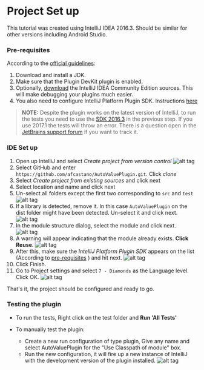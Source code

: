 # Project Set up
This tutorial was created using IntelliJ IDEA 2016.3. Should be similar for other versions including Android Studio.

### Pre-requisites
According to the [official guidelines](https://www.jetbrains.com/help/idea/2016.3/plugin-development-guidelines.html#d1348165e8):

1. Download and install a JDK.
2. Make sure that the Plugin DevKit plugin is enabled.
3. Optionally, [download](http://www.jetbrains.org/display/IJOS/Download) the IntelliJ IDEA Community Edition sources. This will make debugging your plugins much easier.
4. You also need to configure IntelliJ Platform Plugin SDK. Instructions [here](https://www.jetbrains.com/help/idea/2016.3/configuring-intellij-platform-plugin-sdk.html)

>**NOTE:** Despite the plugin works on the latest version of IntelliJ, to run the tests you need to use the [SDK 2016.3](https://www.jetbrains.com/idea/download/previous.html) in the previous step. If you use 2017.1 the tests will throw an error. There is a question open in the [JetBrains support forum](https://intellij-support.jetbrains.com/hc/en-us/community/posts/115000389964-SDK-2017-1-cannot-modify-a-read-only-file-using-JavaCodeInsightTestFixture) if you want to track it.

### IDE Set up

1. Open up IntelliJ and select *Create project from version control*
![alt tag](https://raw.githubusercontent.com/afcastano/AutoValuePlugin/master/docs/img/GitHub.png)
2. Select GitHub and enter `https://github.com/afcastano/AutoValuePlugin.git`. Click *clone*
3. Select *Create project from existing sources* and click next
4. Select location and name and click next
5. Un-select all folders except the first two corresponding to `src` and `test`
![alt tag](https://raw.githubusercontent.com/afcastano/AutoValuePlugin/master/docs/img/ModuleFolders.png)
6. If a library is detected, remove it. In this case `AutoValuePlugin` on the dist folder might have been detected. Un-select it and click next.
![alt tag](https://raw.githubusercontent.com/afcastano/AutoValuePlugin/master/docs/img/Library.png)
7. In the module structure dialog, select the module and click next.
![alt tag](https://raw.githubusercontent.com/afcastano/AutoValuePlugin/master/docs/img/DefaultModule.png)
8. A warning will appear indicating that the module already exists. **Click Reuse**.
![alt tag](https://raw.githubusercontent.com/afcastano/AutoValuePlugin/master/docs/img/UseExisting.png)
9. After this, make sure the *IntelliJ Platform Plugin SDK* appears on the list (According to [pre-requisites](https://github.com/afcastano/AutoValuePlugin/blob/master/docs/PROJECT_SETUP.md#pre-requisites) ) and hit next.
![alt tag](https://raw.githubusercontent.com/afcastano/AutoValuePlugin/master/docs/img/ConfigureSDK.png)
10. Click Finish.
11. Go to Project settings and select `7 - Diamonds` as the Language level. Click OK.
![alt tag](https://raw.githubusercontent.com/afcastano/AutoValuePlugin/master/docs/img/Java7.png)

That's it, the project should be configured and ready to go.

### Testing the plugin
- To run the tests, Right click on the test folder and **Run 'All Tests'**

- To manually test the plugin:
  * Create a new run configuration of type plugin, Give any name and select AutoValuePlugin for the "Use Classpath of module" box.
  * Run the new configuration, it will fire up a new instance of IntelliJ with the development version of the plugin installed.
![alt tag](https://raw.githubusercontent.com/afcastano/AutoValuePlugin/master/docs/img/Run.png)
